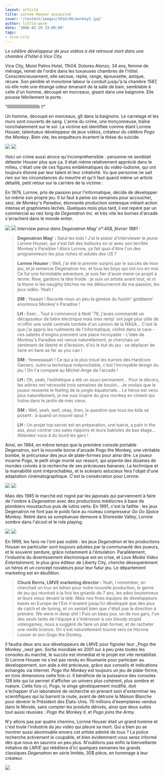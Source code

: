 ```yaml
---
layout: article
title: Lornne Houser assassiné
cover: "/content/images/2016/06/monkey5.jpg"
author: little-worm
date: '2006-01-29 23:00:00'
tags:
- vice-city
---
```


_Le célèbre développeur de jeux vidéos a été retrouvé mort dans une chambre d'hôtel à Vice City._

Vice City, Moist Palms Hotel, 11h04. Dolores Alonzo, 34 ans, femme de ménage, remet de l'ordre dans les luxueuses chambres de l'hôtel. Consciencieusement, elle secoue, replie, range, époussette, astique, récure. Son pénible et monotone labeur la conduit jusqu'à la chambre 1587, où elle note une étrange odeur émanant de la salle de bain, semblable à celle d'un homme, découpé en morceaux, gisant dans une baignoire. Elle pousse fébrilement la porte.

"îîîîîîîîîîîîîîîîîîîîîîîîîîîîîh !!"

Un homme, découpé en morceaux, gît dans la baignoire. Le carrelage et les murs sont couverts de sang. L'arme du crime, une tronçonneuse, traîne nonchalamment sur le sol. La victime est identifiée comme étant Lornne Houser, talentueux développeur de jeux vidéos, créateur du célèbre _Pogo the Monkey_. Bien vite, les enquêteurs écartent la thèse du suicide.

![](/content/images/2005/01/monkey8.jpg)
![](/content/images/2005/01/monkey6.jpg)

Voici un crime aussi atroce qu'incompréhensible : personne ne semblait détester Houser plus que ça. Il était même relativement apprécié dans le milieu, c'était une de ces figures emblématiques du vidéo-ludisme, qui ont toujours étonné par leur talent et leur créativité. Vu que personne ne sait rien sur les circonstances du meurtre et qu'il faut quand même un article détaillé, petit retour sur la carrière de la victime :

En 1979, Lornne, pris de passion pour l'informatique, décide de développer lui-même son propre jeu. Il lui faut à peine six semaines pour accoucher, seul, de _Monkey's Paradise_, étonnante production simiesque mêlant action intense et graphismes léchés. Quelques mois plus tard, il est repéré par un commercial au nez long de _Degenatron Inc._ et très vite les bornes d'arcade s'arrachent dans le monde entier.

![](/content/images/2005/01/monkey3.jpg)
![](/content/images/2005/01/monkey4.jpg)
_Interview parue dans Degenatron Mag' n°:458, février 1981 :_

> **Degenatron Mag' :** Salut les kids ! J'ai le plaisir d'interviewer le jeune Lornne Houser, qui s'est fait des bollocks en or avec son terrible Monkey's Paradise ! Alors Lornne, ça fait quoi d'être l'un des programmeurs les plus riches et adulés des US ?
> 
> **Lornne Houser :** Well, j'ai été le premier surpris par le succès de mon jeu, et je remercie Degenatron Inc. et tous les boys qui ont cru en moi. Ce fut une formidable adventure, je suis fier d'avoir mené ce projet à terme. Now, gardons la tête froide : je suis un artiste avant tout, et ni la thune ni les naughty bitches ne me détourneront de ma passion, les jeux vidéo. Yeah !
> 
> **DM :** Yeaaah ! Raconte nous un peu la genèse du fuckin' goddamn' enormous Monkey's Paradise !
> 
> **LH :** Eeer... Tout à commencé à Noël '78, j'avais commandé un décapsuleur de bière électrique mais mes remp' ont jugé plus utile de m'offrir une unité centrale tombée d'un camion de la NASA... C'est là que j'ai appris les rudiments de l'informatique, cloîtré dans la cave - ces saletés d'engins prennent une place incroyable - L'idée de Monkey's Paradise est venue naturellement, je cherchais un sentiment de liberté et d'évasion, d'où le but du jeu : se déplacer de liane en liane as far as you can !
> 
> **DM :** Yeeeeaaaah ! Ce qui a le plus troué les burnes des Hardcore Gamers, outre la technique irréprochable, c'est l'incroyable design du jeu ! On t'a comparé au Michel-Ange de l'arcade !
> 
> **LH :** Oh, yeah, l'esthétique a été un souci permanent... Pour le décors, les arbres ont nécessité trois semaines de boulot... Je voulais que le joueur ressente le feeling de la jungle équatoriale... Le héros est venu plus naturellement, je me suis inspiré du gros monkey en ciment qui traîne dans le jardin de mes vieux.
> 
> **DM :** Well, yeah, well, okay, then, la question que tous les kids se posent : à quand un nouvel opus ?
> 
> **LH :** Un projet top secret est en préparation, une tuerie, a pain in the ass, pour contrer ces sales nippons et leurs babioles de bas étage... Attendez-vous à du lourd les gars !

Ainsi, en 1984, en même temps que la première console portable Degenatron, sort la nouvelle borne d'arcade Pogo the Monkey, une véritable bombe, le précurseur des jeux de plate-formes pour ainsi dire. Le joueur incarne Pogo, le petit singe monté sur ressort, qui arpente des dizaines de mondes colorés à la recherche de ses précieuses bananes. La technique et la maniabilité sont irréprochables, et le scénario astucieux fera l'objet d'une adaptation cinématographique. C'est la consécration pour Lornne.

![](/content/images/2005/01/monkey7.jpg)
![](/content/images/2005/01/monkey10.jpg)

Mais dès 1985 le marché est rogné par les japonais qui parviennent à faire de l'ombre à _Degenatron_ avec des productions médiocres à base de plombiers moustachus puis de lutins verts. En 1991, c'est la faillite : les jeux Degenatron ne font pas le poids face au rouleau compresseur _Go Go Space Monkey_. Retiré dans sa somptueuse demeure à Shoreside Valley, Lornne sombre dans l'alcool et le role playing.

![](/content/images/2005/01/monkey1.jpg)
![](/content/images/2005/01/monkey11.jpg)

En 1999, les fans ne l'ont pas oublié : les jeux _Degenatron_ et les productions Houser en particulier sont toujours adulées par la communauté des joueurs, et le souvenir perdure, grâce notamment à l'émulation. Parallèlement, l'industrie du divertissement électronique est en crise, et _Love Media Video Entertainment,_ le plus gros éditeur de Liberty City, cherche désespérément un héros et un concept novateurs pour leur futur jeu. Le département marketing est en ébullition.

> **Chuck Berris, LMVE marketing director :** Yeah, I remember, on cherchait un truc en béton pour notre nouvelle production, le genre de jeu qui réunirait à la fois les gniards de 7 ans, les ados boutonneux et leurs vieux devant la télé. Mais nos fines équipes de développeurs basés en Europe de l'Est n'avaient jusqu'ici développé que des jeux de catch et de tuning, et on sentait bien que c'était pas la direction à prendre. We were in deep shit ! Puis un beau jour, un de nos gars, l'un des seuls tarés de l'équipe à s'intéresser à ces bloody stupid videogames, nous a suggéré de faire un plat-former, et de racheter une vieille licence. On s'est naturellement tourné vers ce Hornne Looser et son Gogo the Donkey.

Il faudra deux ans aux développeurs de LMVE pour fignoler leur \_Pogo the Monkey \_next gen. Sortie mondiale en 2001 sur à peu près toutes les consoles du marché, le succès est immédiat et le projet est vite rentabilisé. Si Lornne Houser ne s'est pas rendu en Roumanie pour participer au développement, son aide a été précieuse, grâce aux conseils et indications échangés via internet. _Pogo the Monkey_ est toujours un jeu de plate-forme, en trois dimensions cette fois-ci. Il bénéficie de la puissance des consoles 128 bits qui lui permet d'afficher un univers plus cohérent, plus sombre et mature. Cette fois-ci, Pogo, le singe génétiquement modifié, doit s'échapper d'un laboratoire de recherche en prenant soin d'exterminer les scientifiques qui lui barrent la route, avant de détruire la Maison Blanche pour devenir le Président des États-Unis. 70 millions d'exemplaires vendus dans le Monde, sans compter les produits dérivés, ainsi que deux suites tout aussi réussies : _Pogo the Monkey II_, et _Pogo joins the Army._

N'y allons pas par quatre chemins, Lornne Houser était un grand homme et c'est toute l'industrie du jeu vidéo qui pleure sa mort. Qui a bien pu se montrer aussi abominable envers cet artiste admiré de tous ? La police recherche activement le coupable, et bien évidemment vous serez informé dès que nous en saurons un peu plus. N'oublions pas enfin la bienveillante initiative de _LMVE_ qui rééditera d'ici quelques semaines les grands classiques _Degenatron_ en série limitée, 30$ pièce, en hommage à leur créateur.

![](/content/images/2005/01/monkey9.jpg)

<!--kg-card-end: markdown-->
